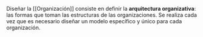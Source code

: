 Diseñar la [[Organización]] consiste en definir la **arquitectura organizativa**: las formas que toman las estructuras de las organizaciones. Se realiza cada vez que es necesario diseñar un modelo específico y único para cada organización.